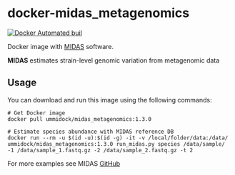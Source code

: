 # docker-midas_metagenomics

[![Docker Automated buil](https://img.shields.io/docker/automated/jrottenberg/ffmpeg.svg)](https://hub.docker.com/r/ummidock/midas_metagenomics/)

Docker image with [MIDAS](https://github.com/snayfach/MIDAS/) software.

**MIDAS** estimates strain-level genomic variation from metagenomic data

Usage
-----

You can download and run this image using the following commands:

    # Get Docker image
    docker pull ummidock/midas_metagenomics:1.3.0

    # Estimate species abundance with MIDAS reference DB
    docker run --rm -u $(id -u):$(id -g) -it -v /local/folder/data:/data/ ummidock/midas_metagenomics:1.3.0 run_midas.py species /data/sample/ -1 /data/sample_1.fastq.gz -2 /data/sample_2.fastq.gz -t 2

For more examples see MIDAS [GitHub](https://github.com/snayfach/MIDAS/)

